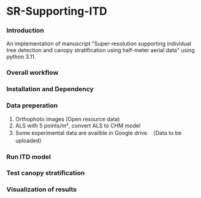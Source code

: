 # SR-Supporting-ITD

### Introduction
An implementation of manuscript "Super-resolution supporting individual tree detection and canopy stratification using half-meter aerial data" using python 3.11.


### Overall workflow


### Installation and Dependency



### Data preperation
1. Orthophoto images (Open resource data) 
2. ALS with 5 points/m², convert ALS to CHM model
3. Some experimental data are availble in Google drive. （Data to be uploaded） 


### Run ITD model



### Test canopy stratification



### Visualization of results


